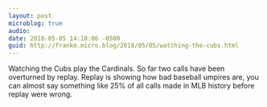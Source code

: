 ```yaml
---
layout: post
microblog: true
audio: 
date: 2018-05-05 14:18:06 -0500
guid: http://frankm.micro.blog/2018/05/05/watching-the-cubs.html
---
```

Watching the Cubs play the Cardinals. So far two calls have been overturned by replay. Replay is showing how bad baseball umpires are, you can almost say something like 25% of all calls made in MLB history before replay were wrong. 
